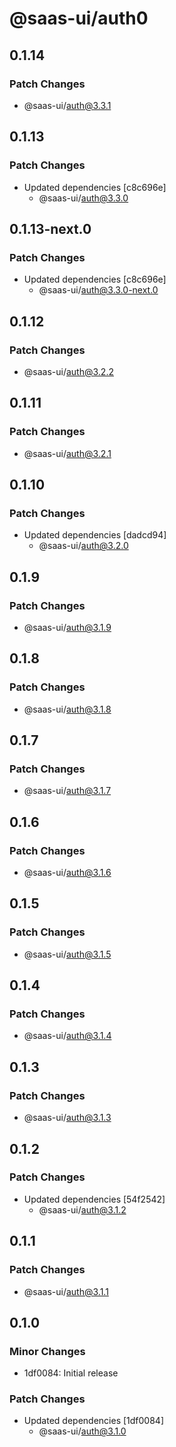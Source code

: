 # @saas-ui/auth0

## 0.1.14

### Patch Changes

- @saas-ui/auth@3.3.1

## 0.1.13

### Patch Changes

- Updated dependencies [c8c696e]
  - @saas-ui/auth@3.3.0

## 0.1.13-next.0

### Patch Changes

- Updated dependencies [c8c696e]
  - @saas-ui/auth@3.3.0-next.0

## 0.1.12

### Patch Changes

- @saas-ui/auth@3.2.2

## 0.1.11

### Patch Changes

- @saas-ui/auth@3.2.1

## 0.1.10

### Patch Changes

- Updated dependencies [dadcd94]
  - @saas-ui/auth@3.2.0

## 0.1.9

### Patch Changes

- @saas-ui/auth@3.1.9

## 0.1.8

### Patch Changes

- @saas-ui/auth@3.1.8

## 0.1.7

### Patch Changes

- @saas-ui/auth@3.1.7

## 0.1.6

### Patch Changes

- @saas-ui/auth@3.1.6

## 0.1.5

### Patch Changes

- @saas-ui/auth@3.1.5

## 0.1.4

### Patch Changes

- @saas-ui/auth@3.1.4

## 0.1.3

### Patch Changes

- @saas-ui/auth@3.1.3

## 0.1.2

### Patch Changes

- Updated dependencies [54f2542]
  - @saas-ui/auth@3.1.2

## 0.1.1

### Patch Changes

- @saas-ui/auth@3.1.1

## 0.1.0

### Minor Changes

- 1df0084: Initial release

### Patch Changes

- Updated dependencies [1df0084]
  - @saas-ui/auth@3.1.0
